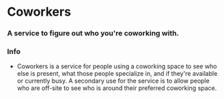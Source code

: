# Coworkers

### A service to figure out who you're coworking with.

### Info
* Coworkers is a service for people using a coworking space to see who else is present, what those people specialize in, and if they're available or currently busy. A secondary use for the service is to allow people who are off-site to see who is around their preferred coworking space.

